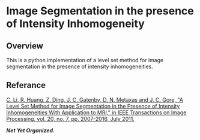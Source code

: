 # Image Segmentation in the presence of Intensity Inhomogeneity

## Overview
This is a python implementation of a level set method for image segmentation in the presence of intensity inhomogeneities.

## Referance
[C. Li, R. Huang, Z. Ding, J. C. Gatenby, D. N. Metaxas and J. C. Gore, "A Level Set Method for Image Segmentation in the Presence of Intensity Inhomogeneities With Application to MRI," in IEEE Transactions on Image Processing, vol. 20, no. 7, pp. 2007-2016, July 2011.](<https://doi:10.1109/TIP.2011.2146190>)

***Net Yet Organized.***
